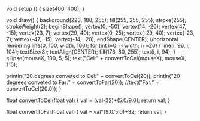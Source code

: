 void setup () {
  size(400, 400);
}

void draw() {
  background(223, 188, 255);
  fill(255, 255, 255);
  stroke(255);
  strokeWeight(2);
  beginShape();
  vertex(0, -50);
  vertex(14, -20);
  vertex(47, -15);
  vertex(23, 7);
  vertex(29, 40);
  vertex(0, 25);
  vertex(-29, 40);
  vertex(-23, 7);
  vertex(-47, -15);
  vertex(-14, -20);
  endShape(CENTER);
  //horizontal rendering
  line(0, 100, width, 100);
  for (int i=0; i<width; i+=20) {
    line(i, 96, i, 104);
    textSize(8);
    textAlign(CENTER);
    fill(173, 80, 255);
    text(i, i, 94);
  }
  ellipse(mouseX, 100, 5, 5);
  text("Cel:" + convertToCel(mouseX), mouseX, 115);

  println("20 degrees conveted to Cel:" + convertToCel(20));
  println("20 degrees conveted to Far:" + convertToFar(20));
  //text("Far:" + convertToCel(20.0));
}

float convertToCel(float val) {
  val = (val-32)*(5.0/9.0);
  return val;
}

float convertToFar(float val) {
  val = val*(9.0/5.0)+32;
  return val;
}
